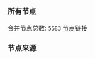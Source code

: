 ### 所有节点
合并节点总数: `5583`
[节点链接](https://github.com/rzhy1/33/raw/master/sub/sub_merge_base64.txt)

### 节点来源
